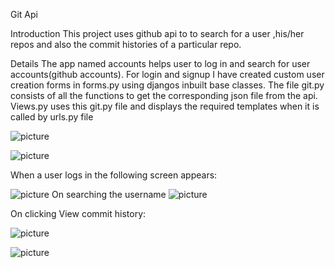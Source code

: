 Git Api

Introduction
This project uses github api to to search for a user ,his/her repos and also the commit histories of a particular repo. 

Details
The app named accounts helps user to log in and search for user accounts(github accounts). 
For login and signup I have created custom user creation forms in forms.py  using djangos inbuilt base classes. 
The file git.py consists of all the functions to get the corresponding json file from the api. 
Views.py uses this git.py file and displays the required templates when it is called by urls.py file

![picture](https://bitbucket.org/Nirav-jain/git_api/raw/master/Screenshots/Login.png)


![picture](https://bitbucket.org/Nirav-jain/git_api/raw/master/Screenshots/SignUp.png)

When a user logs in the following screen appears:
 
![picture](https://bitbucket.org/Nirav-jain/git_api/raw/master/Screenshots/FirstPage.png)
On searching the username
![picture](https://github.com/Nirav-1999/Git_api/tree/master/Screenshots/AfterSearch.png)


On clicking View commit history:
 
 
![picture](https://bitbucket.org/Nirav-jain/git_api/raw/master/Screenshots/CommitHistory1.png)

![picture](https://bitbucket.org/Nirav-jain/git_api/raw/master/Screenshots/CommitHistory2.png)



 
 
 
 



